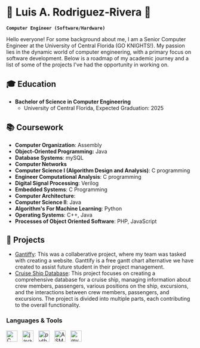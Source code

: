 # 🌱 Luis A. Rodriguez-Rivera 🌱

**`Computer Engineer (Software/Hardware)`**

Hello everyone! For some background about me, I am a Senior Computer Engineer at the University of Central Florida (GO KNIGHTS!). My passion lies in the dynamic world of computer engineering, with a primary focus on software development. Below is a roadmap of my academic journey and a list of some of the projects I've had the opportunity in working on.

## 🎓 Education

- **Bachelor of Science in Computer Engineering**
  - University of Central Florida, Expected Graduation: 2025

## 📚 Coursework

- **Computer Organization**: Assembly
- **Object-Oriented Programming:** Java
- **Database Systems**: mySQL
- **Computer Networks**
- **Computer Science I (Algorithm Design and Analysis)**: C programming
- **Engineer Computational Analysis**: C programming
- **Digital Signal Processing**: Verilog
- **Embedded Systems**: C Programming
- **Computer Architecture**:
- **Computer Science II**: Java
- **Algorithm's For Machine Learning**: Python
- **Operating Systems**: C++, Java
- **Processes of Object Oriented Software**: PHP, JavaScript

## 🚀 Projects
- [Gantiffy](): This was a collaberative project, where my team was tasked with creating a website. Ganttify is a free gantt chart alternative we have created to assist future student in their project management.
- [Cruise Ship Database](https://github.com/aluisrodriguezr/Intro-to-Databases): This project focuses on creating a comprehensive database for a cruise ship, managing information about crew members, passengers, various positions on the ship, excursions, and the interactions between crew members, passengers, and excursions. The project is divided into multiple parts, each contributing to the overall functionality.

### Languages & Tools ###
<img align="left" alt="C" width="30px" style="padding-right:10px;" src="https://cdn.jsdelivr.net/gh/devicons/devicon/icons/c/c-original.svg" />
<img align="left" alt="java" width="30px" style="padding-right:10px;" src="https://cdn.jsdelivr.net/gh/devicons/devicon/icons/java/java-original.svg" />
<img align="left" alt="python" width="30px" style="padding-right:10px;" src="https://cdn.jsdelivr.net/gh/devicons/devicon/icons/python/python-original.svg" />
<img align="left" alt="ASM" width="30px" style="padding-right:10px;" src="https://img.icons8.com/color/48/assembly.png" alt="assembly"/>
<img align="left" alt="mySQL" width="30px" style="padding-right:10px;" src="https://cdn.jsdelivr.net/gh/devicons/devicon/icons/mysql/mysql-original-wordmark.svg" />
          
